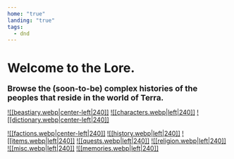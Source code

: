 ```yaml
---
home: "true"
landing: "true"
tags:
  - dnd
---
```

# Welcome to the Lore.
<font size=4><b>Browse the (soon-to-be) complex histories of the peoples that reside in the world of Terra.</b></font>
 
<a href="World/Beastiary/Beastiary.md">![[beastiary.webp|center-left|240]]</a>
<a href="World/Characters/Characters.md">![[characters.webp|left|240]]</a>
<a href="World/Dictionary/Dictionary.md">![[dictionary.webp|center-left|240]]</a>

<a href="World/Factions/Factions/Factions.md">![[factions.webp|center-left|240]]</a>
<a href="World/History/History.md">![[history.webp|left|240]]</a>
<a href="World/Items/Items.md">![[items.webp|left|240]]</a>
<a href="World/Quests/Quests.md">![[quests.webp|left|240]]</a>
<a href="World/Religion/Religion.md">![[religion.webp|left|240]]</a>
<a href="World/Misc/Misc.md">![[misc.webp|left|240]]</a>
<a href="World/Memories/Memories.md">![[memories.webp|left|240]]</a>
